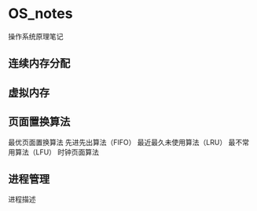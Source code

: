 # OS_notes
操作系统原理笔记

## 连续内存分配

## 虚拟内存

## 页面置换算法
最优页面置换算法
先进先出算法（FIFO）
最近最久未使用算法（LRU）
最不常用算法（LFU）
时钟页面算法

## 进程管理
进程描述

